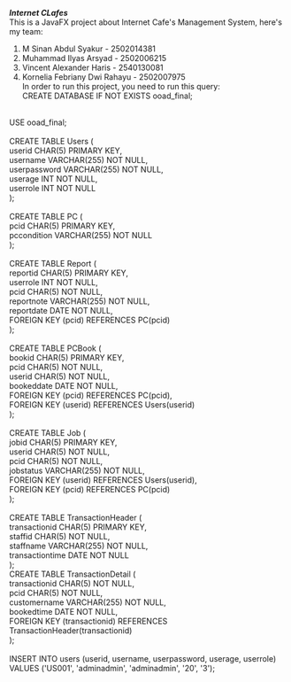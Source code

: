 ***Internet CLafes***<br />
This is a JavaFX project about Internet Cafe's Management System, here's my team:<br />
1. M Sinan Abdul Syakur - 2502014381
1. Muhammad Ilyas Arsyad - 2502006215
1. Vincent Alexander Haris - 2540130081
1. Kornelia Febriany Dwi Rahayu - 2502007975
   <br />
In order to run this project, you need to run this query:<br />
CREATE DATABASE IF NOT EXISTS ooad_final;<br />
<br />
USE ooad_final;<br />
<br />
CREATE TABLE Users (<br />
userid CHAR(5) PRIMARY KEY,<br />
username VARCHAR(255) NOT NULL,<br />
userpassword VARCHAR(255) NOT NULL,<br />
userage INT NOT NULL,<br />
userrole INT NOT NULL<br />
);<br />
<br />
CREATE TABLE PC (<br />
pcid CHAR(5) PRIMARY KEY,<br />
pccondition VARCHAR(255) NOT NULL<br />
);<br />
   <br />
CREATE TABLE Report (<br />
reportid CHAR(5) PRIMARY KEY,<br />
userrole INT NOT NULL,<br />
pcid CHAR(5) NOT NULL,<br />
reportnote VARCHAR(255) NOT NULL,<br />
reportdate DATE NOT NULL,<br />
FOREIGN KEY (pcid) REFERENCES PC(pcid)<br />
);<br />
   <br />
CREATE TABLE PCBook (<br />
bookid CHAR(5) PRIMARY KEY,<br />
pcid CHAR(5) NOT NULL,<br />
userid CHAR(5) NOT NULL,<br />
bookeddate DATE NOT NULL,<br />
FOREIGN KEY (pcid) REFERENCES PC(pcid),<br />
FOREIGN KEY (userid) REFERENCES Users(userid)<br />
);<br />
   <br />
CREATE TABLE Job (<br />
jobid CHAR(5) PRIMARY KEY,<br />
userid CHAR(5) NOT NULL,<br />
pcid CHAR(5) NOT NULL,<br />
jobstatus VARCHAR(255) NOT NULL,<br />
FOREIGN KEY (userid) REFERENCES Users(userid),<br />
FOREIGN KEY (pcid) REFERENCES PC(pcid)<br />
);<br />
   <br />
CREATE TABLE TransactionHeader (<br />
transactionid CHAR(5) PRIMARY KEY,<br />
staffid CHAR(5) NOT NULL,<br />
staffname VARCHAR(255) NOT NULL,<br />
transactiontime DATE NOT NULL<br />
);<br />
CREATE TABLE TransactionDetail (<br />
transactionid CHAR(5) NOT NULL,<br />
pcid CHAR(5) NOT NULL,<br />
customername VARCHAR(255) NOT NULL,<br />
bookedtime DATE NOT NULL,<br />
FOREIGN KEY (transactionid) REFERENCES TransactionHeader(transactionid)<br />
);<br />
   <br />
INSERT INTO users (userid, username, userpassword, userage, userrole) VALUES ('US001', 'adminadmin', 'adminadmin', '20', '3');
